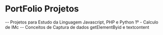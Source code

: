 # PortFolio Projetos

-- Projetos para Estudo da Linguagem Javascript, PHP e Python
1º - Calculo de IMc 
-- Conceitos de Captura de dados getElementByid e textcontent
